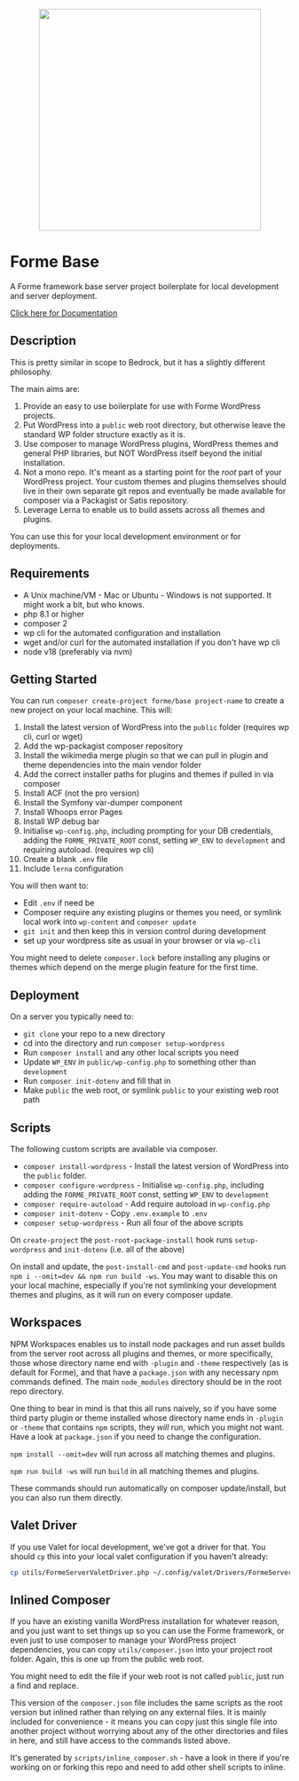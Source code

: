 <p align="center"><a href="https://formewp.github.io" target="_blank"><img src="https://formewp.github.io/logo.svg" width="400"></a></p>

# Forme Base

A Forme framework base server project boilerplate for local development and server deployment.

[Click here for Documentation](https://formewp.github.io)

## Description

This is pretty similar in scope to Bedrock, but it has a slightly different philosophy.

The main aims are:

1. Provide an easy to use boilerplate for use with Forme WordPress projects.
2. Put WordPress into a `public` web root directory, but otherwise leave the standard WP folder structure exactly as it is.
3. Use composer to manage WordPress plugins, WordPress themes and general PHP libraries, but NOT WordPress itself beyond the initial installation.
4. Not a mono repo. It's meant as a starting point for the _root_ part of your WordPress project. Your custom themes and plugins themselves should live in their own separate git repos and eventually be made available for composer via a Packagist or Satis repository.
5. Leverage Lerna to enable us to build assets across all themes and plugins.

You can use this for your local development environment or for deployments.

## Requirements

- A Unix machine/VM - Mac or Ubuntu - Windows is not supported. It might work a bit, but who knows.
- php 8.1 or higher
- composer 2
- wp cli for the automated configuration and installation
- wget and/or curl for the automated installation if you don't have wp cli
- node v18 (preferably via nvm)

## Getting Started

You can run `composer create-project forme/base project-name` to create a new project on your local machine. This will:

1. Install the latest version of WordPress into the `public` folder (requires wp cli, curl or wget)
2. Add the wp-packagist composer repository
3. Install the wikimedia merge plugin so that we can pull in plugin and theme dependencies into the main vendor folder
4. Add the correct installer paths for plugins and themes if pulled in via composer
5. Install ACF (not the pro version)
6. Install the Symfony var-dumper component
7. Install Whoops error Pages
8. Install WP debug bar
9. Initialise `wp-config.php`, including prompting for your DB credentials, adding the `FORME_PRIVATE_ROOT` const, setting `WP_ENV` to `development` and requiring autoload. (requires wp cli)
10. Create a blank `.env` file
11. Include `lerna` configuration

You will then want to:

- Edit `.env` if need be
- Composer require any existing plugins or themes you need, or symlink local work into `wp-content` and `composer update`
- `git init` and then keep this in version control during development
- set up your wordpress site as usual in your browser or via `wp-cli`

You might need to delete `composer.lock` before installing any plugins or themes which depend on the merge plugin feature for the first time.

## Deployment

On a server you typically need to:

- `git clone` your repo to a new directory
- cd into the directory and run `composer setup-wordpress`
- Run `composer install` and any other local scripts you need
- Update `WP_ENV` in `public/wp-config.php` to something other than `development`
- Run `composer init-dotenv` and fill that in
- Make `public` the web root, or symlink `public` to your existing web root path

## Scripts

The following custom scripts are available via composer.

- `composer install-wordpress` - Install the latest version of WordPress into the `public` folder.
- `composer configure-wordpress` - Initialise `wp-config.php`, including adding the `FORME_PRIVATE_ROOT` const, setting `WP_ENV` to `development`
- `composer require-autoload` - Add require autoload in `wp-config.php`
- `composer init-dotenv` - Copy `.env.example` to `.env`
- `composer setup-wordpress` - Run all four of the above scripts

On `create-project` the `post-root-package-install` hook runs `setup-wordpress` and `init-dotenv` (i.e. all of the above)

On install and update, the `post-install-cmd` and `post-update-cmd` hooks run `npm i --omit=dev && npm run build -ws`. You may want to disable this on your local machine, especially if you're not symlinking your development themes and plugins, as it will run on every composer update.

## Workspaces

NPM Workspaces enables us to install node packages and run asset builds from the server root across all plugins and themes, or more specifically, those whose directory name end with `-plugin` and `-theme` respectively (as is default for Forme), and that have a `package.json` with any necessary npm commands defined. The main `node_modules` directory should be in the root repo directory.

One thing to bear in mind is that this all runs naively, so if you have some third party plugin or theme installed whose directory name ends in `-plugin` or `-theme` that contains `npm` scripts, they _will_ run, which you might not want. Have a look at `package.json` if you need to change the configuration.

`npm install --omit=dev` will run across all matching themes and plugins.

`npm run build -ws` will run `build` in all matching themes and plugins.

These commands should run automatically on composer update/install, but you can also run them directly.

## Valet Driver

If you use Valet for local development, we've got a driver for that. You should `cp` this into your local valet configuration if you haven't already:

```sh
cp utils/FormeServerValetDriver.php ~/.config/valet/Drivers/FormeServerValetDriver.php
```

## Inlined Composer

If you have an existing vanilla WordPress installation for whatever reason, and you just want to set things up so you can use the Forme framework, or even just to use composer to manage your WordPress project dependencies, you can copy `utils/composer.json` into your project root folder. Again, this is one up from the public web root.

You might need to edit the file if your web root is not called `public`, just run a find and replace.

This version of the `composer.json` file includes the same scripts as the root version but inlined rather than relying on any external files. It is mainly included for convenience -  it means you can copy just this single file into another project without worrying about any of the other directories and files in here, and still have access to the commands listed above.

It's generated by `scripts/inline_composer.sh` - have a look in there if you're working on or forking this repo and need to add other shell scripts to inline.

